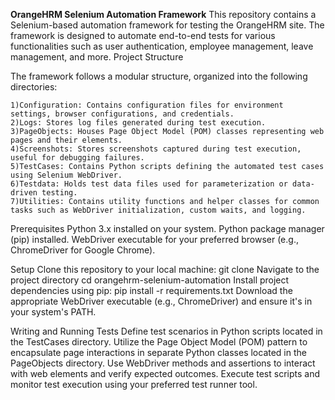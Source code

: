 **OrangeHRM Selenium Automation Framework**
This repository contains a Selenium-based automation framework for testing the OrangeHRM site. The framework is designed to automate end-to-end tests for various functionalities such as user authentication, employee management, leave management, and more.
Project Structure

The framework follows a modular structure, organized into the following directories:

    1)Configuration: Contains configuration files for environment settings, browser configurations, and credentials.
    2)Logs: Stores log files generated during test execution.
    3)PageObjects: Houses Page Object Model (POM) classes representing web pages and their elements.
    4)Screenshots: Stores screenshots captured during test execution, useful for debugging failures.
    5)TestCases: Contains Python scripts defining the automated test cases using Selenium WebDriver.
    6)Testdata: Holds test data files used for parameterization or data-driven testing.
    7)Utilities: Contains utility functions and helper classes for common tasks such as WebDriver initialization, custom waits, and logging.

Prerequisites
    Python 3.x installed on your system.
    Python package manager (pip) installed.
    WebDriver executable for your preferred browser (e.g., ChromeDriver for Google Chrome).

Setup
    Clone this repository to your local machine:
git clone <repository-url>
Navigate to the project directory
cd orangehrm-selenium-automation
Install project dependencies using pip:
pip install -r requirements.txt
Download the appropriate WebDriver executable (e.g., ChromeDriver) and ensure it's in your system's PATH.

Writing and Running Tests
    Define test scenarios in Python scripts located in the TestCases directory.
    Utilize the Page Object Model (POM) pattern to encapsulate page interactions in separate Python classes located in the PageObjects directory.
    Use WebDriver methods and assertions to interact with web elements and verify expected outcomes.
    Execute test scripts and monitor test execution using your preferred test runner tool.
